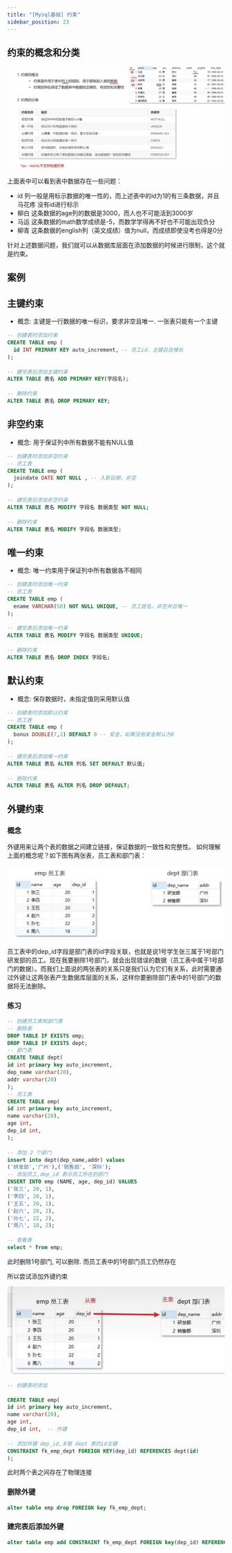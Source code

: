 ```yaml
---
title: "[Mysql基础] 约束"
sidebar_position: 23
---
```


## 约束的概念和分类

![yueshu](assets/yueshu.jpg)

上面表中可以看到表中数据存在一些问题：
- id 列一般是用标示数据的唯一性的，而上述表中的id为1的有三条数据，并且 马花疼 没有id进行标示
- 柳白 这条数据的age列的数据是3000，而人也不可能活到3000岁
- 马运 这条数据的math数学成绩是-5，而数学学得再不好也不可能出现负分
- 柳青 这条数据的english列（英文成绩）值为null，而成绩即使没考也得是0分

针对上述数据问题，我们就可以从数据库层面在添加数据的时候进行限制，这个就是约束。

## 案例

## 主键约束

- 概念: 主键是一行数据的唯一标识，要求非空且唯一. 一张表只能有一个主键

```sql
-- 创建表时添加约束
CREATE TABLE emp (
  id INT PRIMARY KEY auto_increment, -- 员工id，主键且自增长
);

-- 建完表后添加主键约束
ALTER TABLE 表名 ADD PRIMARY KEY(字段名);

-- 删除约束
ALTER TABLE 表名 DROP PRIMARY KEY;
```

## 非空约束

- 概念: 用于保证列中所有数据不能有NULL值

```sql
-- 创建表时添加非空约束
-- 员工表
CREATE TABLE emp (
  joindate DATE NOT NULL , -- 入职日期，非空
);

-- 建完表后添加非空约束
ALTER TABLE 表名 MODIFY 字段名 数据类型 NOT NULL;

-- 删除约束
ALTER TABLE 表名 MODIFY 字段名 数据类型;
```

## 唯一约束

- 概念: 唯一约束用于保证列中所有数据各不相同

```sql
-- 创建表时添加唯一约束
-- 员工表
CREATE TABLE emp (
  ename VARCHAR(50) NOT NULL UNIQUE, -- 员工姓名，非空并且唯一
);

-- 建完表后添加唯一约束
ALTER TABLE 表名 MODIFY 字段名 数据类型 UNIQUE;

-- 删除约束
ALTER TABLE 表名 DROP INDEX 字段名;
```

## 默认约束

- 概念: 保存数据时，未指定值则采用默认值

```sql
-- 创建表时添加默认约束
-- 员工表
CREATE TABLE emp (
  bonus DOUBLE(7,2) DEFAULT 0 -- 奖金，如果没有奖金默认为0
);

-- 建完表后添加唯一约束
ALTER TABLE 表名 ALTER 列名 SET DEFAULT 默认值;

-- 删除约束
ALTER TABLE 表名 ALTER 列名 DROP DEFAULT;
```

## 外键约束

### 概念

外键用来让两个表的数据之间建立链接，保证数据的一致性和完整性。
如何理解上面的概念呢？如下图有两张表，员工表和部门表：

![waijian](assets/waijian.jpg)

员工表中的dep_id字段是部门表的id字段关联，也就是说1号学生张三属于1号部门研发部的员工。现在我要删除1号部门，就会出现错误的数据（员工表中属于1号部门的数据）。而我们上面说的两张表的关系只是我们认为它们有关系，此时需要通过外键让这两张表产生数据库层面的关系，这样你要删除部门表中的1号部门的数据将无法删除。

### 练习

```sql
-- 创建员工表和部门表
-- 删除表
DROP TABLE IF EXISTS emp;
DROP TABLE IF EXISTS dept;
-- 部门表
CREATE TABLE dept(
id int primary key auto_increment,
dep_name varchar(20),
addr varchar(20)
);
-- 员工表
CREATE TABLE emp(
id int primary key auto_increment,
name varchar(20),
age int,
dep_id int,
);

-- 添加 2 个部门
insert into dept(dep_name,addr) values
('研发部','广州'),('销售部', '深圳');
-- 添加员工,dep_id 表示员工所在的部门
INSERT INTO emp (NAME, age, dep_id) VALUES
('张三', 20, 1),
('李四', 20, 1),
('王五', 20, 1),
('赵六', 20, 2),
('孙七', 22, 2),
('周八', 18, 2);

-- 查看表
select * from emp;
```

此时删除1号部门, 可以删除. 而员工表中的1号部门员工仍然存在

所以尝试添加外键约束

![zhucong](assets/zhucong.jpg)

```sql
-- 创建表时添加

CREATE TABLE emp(
id int primary key auto_increment,
name varchar(20),
age int,
dep_id int,  -- 外键

-- 添加外键 dep_id,关联 dept 表的id主键
CONSTRAINT fk_emp_dept FOREIGN KEY(dep_id) REFERENCES dept(id)
);
```

此时两个表之间存在了物理连接

### 删除外键

```sql
alter table emp drop FOREIGN key fk_emp_dept;
```

### 建完表后添加外键

```sql
alter table emp add CONSTRAINT fk_emp_dept FOREIGN key(dep_id) REFERENCES dept(id);
```

